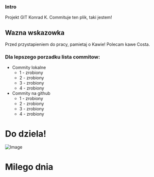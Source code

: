 ### Intro

Projekt GIT Konrad K.
Commituje ten plik, taki jestem!

## Wazna wskazowka

Przed przystapieniem do pracy, pamietaj o Kawie!
Polecam kawe Costa.

### Dla lepszego porzadku lista commitow:

- Commity lokalne
  - 1 - zrobiony
  - 2 - zrobiony
  - 3 - zrobiony
  - 4 - zrobiony
- Commity na github
  - 1 - zrobiony
  - 2 - zrobiony
  - 3 - zrobiony
  - 4 - zrobiony

# Do dziela!

![Image](https://i.ibb.co/g6SJZKz/pngegg.png)

#        Milego dnia
